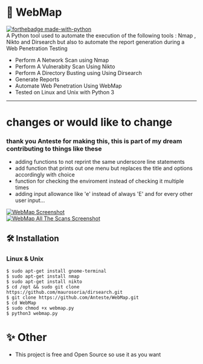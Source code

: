 # 📡 WebMap
[![forthebadge made-with-python](http://ForTheBadge.com/images/badges/made-with-python.svg)](https://www.python.org/) <br/>
A Python tool used to automate the execution of the following tools : Nmap , Nikto and Dirsearch but also to automate the report generation during a Web Penetration Testing 
* Perform A Network Scan using Nmap
* Perform A Vulnerabity Scan Using Nikto
* Perform A Directory Busting using Using Dirsearch
* Generate Reports
* Automate Web Penetration Using WebMap
* Tested on Linux and Unix with Python 3
------------------------------------
# changes or would like to change
### thank you Anteste for making this, this is part of my dream contributing to things like these
* adding functions to not reprint the same underscore line statements
* add function that prints out one menu but replaces the title and options accordingly with choice
* function for checking the enviroment instead of checking it multiple times
* adding input allowance like 'e' instead of always 'E' and for every other user input...

<a href="https://ibb.co/b7LBFqC"><img src="https://i.ibb.co/M9pVfWt/Kazam-screenshot-00001.png" alt="WebMap Screenshot" border="0">
<br />
<a href="https://ibb.co/F3X7vgC"><img src="https://i.ibb.co/XLDJBSM/Kazam-screenshot-00000.png" alt="WebMap All The Scans Screenshot" border="0"></a>
## 🛠 Installation
### Linux & Unix
```
$ sudo apt-get install gnome-terminal
$ sudo apt-get install nmap
$ sudo apt-get install nikto
$ cd /opt && sudo git clone https://github.com/maurosoria/dirsearch.git
$ git clone https://github.com/Anteste/WebMap.git
$ cd WebMap
$ sudo chmod +x webmap.py
$ python3 webmap.py
```

# ✨ Other 
* This project is free and Open Source so use it as you want 



